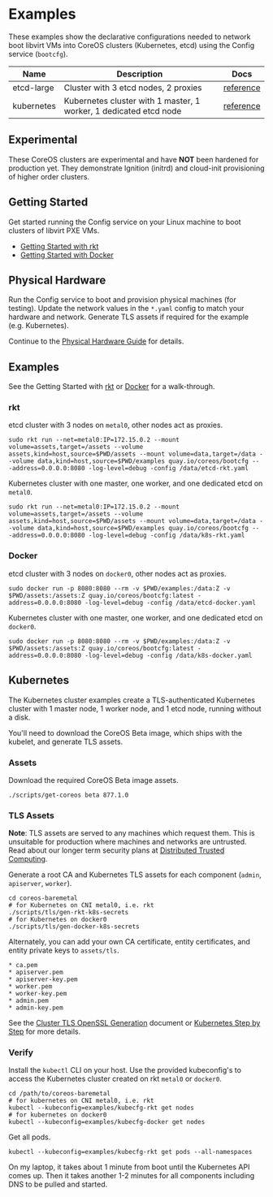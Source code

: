 
# Examples

These examples show the declarative configurations needed to network boot libvirt VMs into CoreOS clusters (Kubernetes, etcd) using the Config service (`bootcfg`).

| Name       | Description |  Docs          |
|------------|-------------|----------------|
| etcd-large | Cluster with 3 etcd nodes, 2 proxies | [reference](https://coreos.com/os/docs/latest/cluster-architectures.html) |
| kubernetes | Kubernetes cluster with 1 master, 1 worker, 1 dedicated etcd node | [reference](https://github.com/coreos/coreos-kubernetes) |

## Experimental

These CoreOS clusters are experimental and have **NOT** been hardened for production yet. They demonstrate Ignition (initrd) and cloud-init provisioning of higher order clusters.

## Getting Started

Get started running the Config service on your Linux machine to boot clusters of libvirt PXE VMs.

* [Getting Started with rkt](Documentation/getting-started-rkt.md)
* [Getting Started with Docker](Documentation/getting-started-docker.md)

## Physical Hardware

Run the Config service to boot and provision physical machines (for testing). Update the network values in the `*.yaml` config to match your hardware and network. Generate TLS assets if required for the example (e.g. Kubernetes).

Continue to the [Physical Hardware Guide](../Documentation/physical-hardware.md) for details.

## Examples

See the Getting Started with [rkt](getting-started-rkt.md) or [Docker](getting-started-docker.md) for a walk-through.

### rkt

etcd cluster with 3 nodes on `metal0`, other nodes act as proxies.

    sudo rkt run --net=metal0:IP=172.15.0.2 --mount volume=assets,target=/assets --volume assets,kind=host,source=$PWD/assets --mount volume=data,target=/data --volume data,kind=host,source=$PWD/examples quay.io/coreos/bootcfg -- -address=0.0.0.0:8080 -log-level=debug -config /data/etcd-rkt.yaml

Kubernetes cluster with one master, one worker, and one dedicated etcd on `metal0`.

    sudo rkt run --net=metal0:IP=172.15.0.2 --mount volume=assets,target=/assets --volume assets,kind=host,source=$PWD/assets --mount volume=data,target=/data --volume data,kind=host,source=$PWD/examples quay.io/coreos/bootcfg -- -address=0.0.0.0:8080 -log-level=debug -config /data/k8s-rkt.yaml

### Docker

etcd cluster with 3 nodes on `docker0`, other nodes act as proxies.

    sudo docker run -p 8080:8080 --rm -v $PWD/examples:/data:Z -v $PWD/assets:/assets:Z quay.io/coreos/bootcfg:latest -address=0.0.0.0:8080 -log-level=debug -config /data/etcd-docker.yaml

Kubernetes cluster with one master, one worker, and one dedicated etcd on `docker0`.

    sudo docker run -p 8080:8080 --rm -v $PWD/examples:/data:Z -v $PWD/assets:/assets:Z quay.io/coreos/bootcfg:latest -address=0.0.0.0:8080 -log-level=debug -config /data/k8s-docker.yaml

## Kubernetes

The Kubernetes cluster examples create a TLS-authenticated Kubernetes cluster with 1 master node, 1 worker node, and 1 etcd node, running without a disk.

You'll need to download the CoreOS Beta image, which ships with the kubelet, and generate TLS assets.

### Assets

Download the required CoreOS Beta image assets.

    ./scripts/get-coreos beta 877.1.0

### TLS Assets

**Note**: TLS assets are served to any machines which request them. This is unsuitable for production where machines and networks are untrusted. Read about our longer term security plans at [Distributed Trusted Computing](https://coreos.com/blog/coreos-trusted-computing.html).

Generate a root CA and Kubernetes TLS assets for each component (`admin`, `apiserver`, `worker`).

    cd coreos-baremetal
    # for Kubernetes on CNI metal0, i.e. rkt
    ./scripts/tls/gen-rkt-k8s-secrets
    # for Kubernetes on docker0
    ./scripts/tls/gen-docker-k8s-secrets

Alternately, you can add your own CA certificate, entity certificates, and entity private keys to `assets/tls`.

    * ca.pem
    * apiserver.pem
    * apiserver-key.pem
    * worker.pem
    * worker-key.pem
    * admin.pem
    * admin-key.pem

See the [Cluster TLS OpenSSL Generation](https://coreos.com/kubernetes/docs/latest/openssl.html) document or [Kubernetes Step by Step](https://coreos.com/kubernetes/docs/latest/getting-started.html) for more details.

### Verify

Install the `kubectl` CLI on your host. Use the provided kubeconfig's to access the Kubernetes cluster created on rkt `metal0` or `docker0`.

    cd /path/to/coreos-baremetal
    # for kubernetes on CNI metal0, i.e. rkt
    kubectl --kubeconfig=examples/kubecfg-rkt get nodes
    # for kubernetes on docker0
    kubectl --kubeconfig=examples/kubecfg-docker get nodes

Get all pods.

    kubectl --kubeconfig=examples/kubecfg-rkt get pods --all-namespaces

On my laptop, it takes about 1 minute from boot until the Kubernetes API comes up. Then it takes another 1-2 minutes for all components including DNS to be pulled and started.

